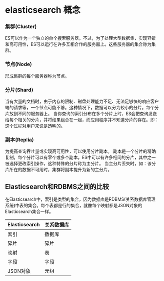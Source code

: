 # elasticsearch 概念

### 集群(Cluster)

ES可以作为一个独立的单个搜索服务器。不过，为了处理大型数据集，实现容错和高可用性，ES可以运行在许多互相合作的服务器上。这些服务器的集合称为集群。

### 节点(Node)

形成集群的每个服务器称为节点。

### 分片(Shard)

当有大量的文档时，由于内存的限制、磁盘处理能力不足、无法足够快的响应客户端的请求等，一个节点可能不够。这种情况下，数据可以分为较小的分片。每个分片放到不同的服务器上。 
当你查询的索引分布在多个分片上时，ES会把查询发送给每个相关的分片，并将结果组合在一起，而应用程序并不知道分片的存在。即：这个过程对用户来说是透明的。

### 副本(Replia)

为提高查询吞吐量或实现高可用性，可以使用分片副本。 
副本是一个分片的精确复制，每个分片可以有零个或多个副本。ES中可以有许多相同的分片，其中之一被选择更改索引操作，这种特殊的分片称为主分片。 
当主分片丢失时，如：该分片所在的数据不可用时，集群将副本提升为新的主分片。

## Elasticsearch和RDBMS之间的比较

在Elasticsearch中，索引是类型的集合，因为数据库是RDBMS(关系数据库管理系统)中表的集合。每个表都是行的集合，就像每个映射都是JSON对象的Elasticsearch集合一样。

| Elasticsearch | 关系数据库 |
| ------------- | ---------- |
| 索引          | 数据库     |
| 碎片          | 碎片       |
| 映射          | 表         |
| 字段          | 字段       |
| JSON对象      | 元组       |